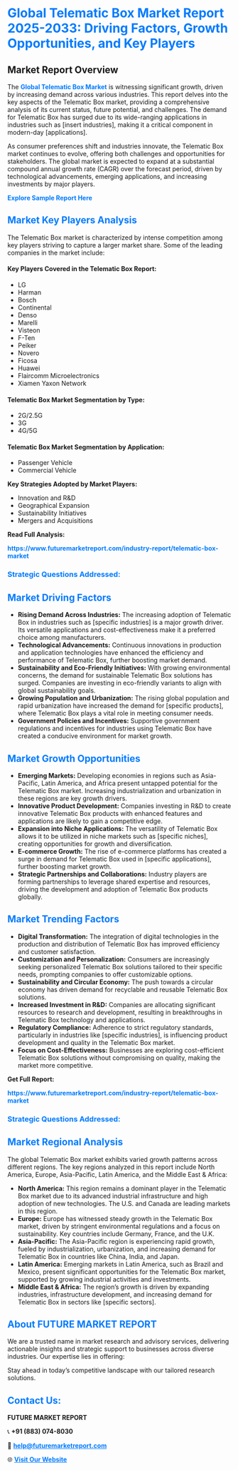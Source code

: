 <h1 style="color: #007BFF;">Global Telematic Box Market Report 2025-2033: Driving Factors, Growth Opportunities, and Key Players</h1>

<section id="overview">
<h2>Market Report Overview</h2>
<p>The <a href="https://www.futuremarketreport.com/industry-report/telematic-box-market" style="color: #007BFF; text-decoration: none;"><strong>Global Telematic Box Market</strong></a> is witnessing significant growth, driven by increasing demand across various industries. This report delves into the key aspects of the Telematic Box market, providing a comprehensive analysis of its current status, future potential, and challenges. The demand for Telematic Box has surged due to its wide-ranging applications in industries such as [insert industries], making it a critical component in modern-day [applications].</p>
<p>As consumer preferences shift and industries innovate, the Telematic Box market continues to evolve, offering both challenges and opportunities for stakeholders. The global market is expected to expand at a substantial compound annual growth rate (CAGR) over the forecast period, driven by technological advancements, emerging applications, and increasing investments by major players.</p>
</section>

<section id="overview">
<p><a href="https://www.futuremarketreport.com/request-sample/reportId=43078" style="color: #007BFF; text-decoration: none;"><strong>Explore Sample Report Here</strong></a></p>
</section>

<section id="key-players">
<h2 style="color: #007BFF;">Market Key Players Analysis</h2>
<p>The Telematic Box market is characterized by intense competition among key players striving to capture a larger market share. Some of the leading companies in the market include:</p>
<h4>Key Players Covered in the Telematic Box Report:</h4>
<ul><li>LG</li><li>Harman</li><li>Bosch</li><li>Continental</li><li>Denso</li><li>Marelli</li><li>Visteon</li><li>F-Ten</li><li>Peiker</li><li>Novero</li><li>Ficosa</li><li>Huawei</li><li>Flaircomm Microelectronics</li><li>Xiamen Yaxon Network</li></ul>
<h4>Telematic Box Market Segmentation by Type:</h4>
<ul><li>2G/2.5G</li><li>3G</li><li>4G/5G</li></ul>

<h4>Telematic Box Market Segmentation by Application:</h4>
<ul><li>Passenger Vehicle</li><li>Commercial Vehicle</li></ul>
<p><strong>Key Strategies Adopted by Market Players:</strong></p>
<ul>
<li>Innovation and R&D</li>
<li>Geographical Expansion</li>
<li>Sustainability Initiatives</li>
<li>Mergers and Acquisitions</li>
</ul>
</section>

<section>
<p><strong>Read Full Analysis: </strong></p><a href="https://www.futuremarketreport.com/industry-report/telematic-box-market" style="color: #007BFF; text-decoration: none;"><strong>https://www.futuremarketreport.com/industry-report/telematic-box-market</strong></a>
<h3 style="color: #007BFF;">Strategic Questions Addressed:</h3>
</section>

<section id="driving-factors">
<h2 style="color: #007BFF;">Market Driving Factors</h2>
<ul>
<li><strong>Rising Demand Across Industries:</strong> The increasing adoption of Telematic Box in industries such as [specific industries] is a major growth driver. Its versatile applications and cost-effectiveness make it a preferred choice among manufacturers.</li>
<li><strong>Technological Advancements:</strong> Continuous innovations in production and application technologies have enhanced the efficiency and performance of Telematic Box, further boosting market demand.</li>
<li><strong>Sustainability and Eco-Friendly Initiatives:</strong> With growing environmental concerns, the demand for sustainable Telematic Box solutions has surged. Companies are investing in eco-friendly variants to align with global sustainability goals.</li>
<li><strong>Growing Population and Urbanization:</strong> The rising global population and rapid urbanization have increased the demand for [specific products], where Telematic Box plays a vital role in meeting consumer needs.</li>
<li><strong>Government Policies and Incentives:</strong> Supportive government regulations and incentives for industries using Telematic Box have created a conducive environment for market growth.</li>
</ul>
</section>

<section id="growth-opportunities">
<h2 style="color: #007BFF;">Market Growth Opportunities</h2>
<ul>
<li><strong>Emerging Markets:</strong> Developing economies in regions such as Asia-Pacific, Latin America, and Africa present untapped potential for the Telematic Box market. Increasing industrialization and urbanization in these regions are key growth drivers.</li>
<li><strong>Innovative Product Development:</strong> Companies investing in R&D to create innovative Telematic Box products with enhanced features and applications are likely to gain a competitive edge.</li>
<li><strong>Expansion into Niche Applications:</strong> The versatility of Telematic Box allows it to be utilized in niche markets such as [specific niches], creating opportunities for growth and diversification.</li>
<li><strong>E-commerce Growth:</strong> The rise of e-commerce platforms has created a surge in demand for Telematic Box used in [specific applications], further boosting market growth.</li>
<li><strong>Strategic Partnerships and Collaborations:</strong> Industry players are forming partnerships to leverage shared expertise and resources, driving the development and adoption of Telematic Box products globally.</li>
</ul>
</section>

<section id="trending-factors">
<h2 style="color: #007BFF;">Market Trending Factors</h2>
<ul>
<li><strong>Digital Transformation:</strong> The integration of digital technologies in the production and distribution of Telematic Box has improved efficiency and customer satisfaction.</li>
<li><strong>Customization and Personalization:</strong> Consumers are increasingly seeking personalized Telematic Box solutions tailored to their specific needs, prompting companies to offer customizable options.</li>
<li><strong>Sustainability and Circular Economy:</strong> The push towards a circular economy has driven demand for recyclable and reusable Telematic Box solutions.</li>
<li><strong>Increased Investment in R&D:</strong> Companies are allocating significant resources to research and development, resulting in breakthroughs in Telematic Box technology and applications.</li>
<li><strong>Regulatory Compliance:</strong> Adherence to strict regulatory standards, particularly in industries like [specific industries], is influencing product development and quality in the Telematic Box market.</li>
<li><strong>Focus on Cost-Effectiveness:</strong> Businesses are exploring cost-efficient Telematic Box solutions without compromising on quality, making the market more competitive.</li>
</ul>
</section>

<section>
<p><strong>Get Full Report: </strong></p><a href="https://www.futuremarketreport.com/industry-report/telematic-box-market" style="color: #007BFF; text-decoration: none;"><strong>https://www.futuremarketreport.com/industry-report/telematic-box-market</strong></a>
<h3 style="color: #007BFF;">Strategic Questions Addressed:</h3>
</section>


<section id="regional-analysis">
<h2 style="color: #007BFF;">Market Regional Analysis</h2>
<p>The global Telematic Box market exhibits varied growth patterns across different regions. The key regions analyzed in this report include North America, Europe, Asia-Pacific, Latin America, and the Middle East & Africa:</p>
<ul>
<li><strong>North America:</strong> This region remains a dominant player in the Telematic Box market due to its advanced industrial infrastructure and high adoption of new technologies. The U.S. and Canada are leading markets in this region.</li>
<li><strong>Europe:</strong> Europe has witnessed steady growth in the Telematic Box market, driven by stringent environmental regulations and a focus on sustainability. Key countries include Germany, France, and the U.K.</li>
<li><strong>Asia-Pacific:</strong> The Asia-Pacific region is experiencing rapid growth, fueled by industrialization, urbanization, and increasing demand for Telematic Box in countries like China, India, and Japan.</li>
<li><strong>Latin America:</strong> Emerging markets in Latin America, such as Brazil and Mexico, present significant opportunities for the Telematic Box market, supported by growing industrial activities and investments.</li>
<li><strong>Middle East & Africa:</strong> The region’s growth is driven by expanding industries, infrastructure development, and increasing demand for Telematic Box in sectors like [specific sectors].</li>
</ul>
</section>

<footer>
<h2 style="color: #007BFF;">About FUTURE MARKET REPORT</h2>
<p>We are a trusted name in market research and advisory services, delivering actionable insights and strategic support to businesses across diverse industries. Our expertise lies in offering:</p>

<p>Stay ahead in today’s competitive landscape with our tailored research solutions.</p>

<h2 style="color: #007BFF;">Contact Us:</h2>
<p><strong>FUTURE MARKET REPORT</strong></p>
<p>📞 <strong>+91 (883) 074-8030</strong></p>
<p>📧 <strong><a href="mailto:help@futuremarketreport.com" style="color: #007BFF;">help@futuremarketreport.com</a></strong></p>
<p>🌐 <strong><a href="https://www.futuremarketreport.com/" style="color: #007BFF;">Visit Our Website</a></strong></p>
</footer>